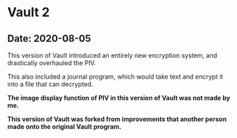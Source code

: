 # Vault 2

## Date: 2020-08-05

This version of Vault introduced an entirely new encryption system, and drastically overhauled the PIV.

This also included a journal program, which would take text and encrypt it into a file that can decrypted.

**The image display function of PIV in this version of Vault was not made by me.**

**This version of Vault was forked from improvements that another person made onto the original Vault program.**